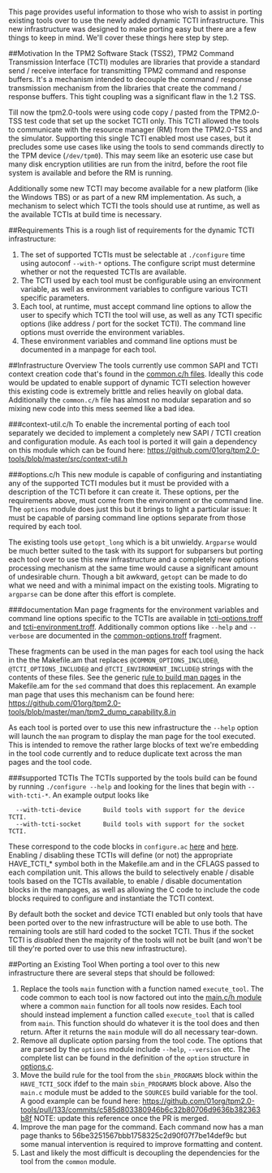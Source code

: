 This page provides useful information to those who wish to assist in porting existing tools over to use the newly added dynamic TCTI infrastructure. This new infrastructure was designed to make porting easy but there are a few things to keep in mind. We'll cover these things here step by step.

##Motivation
In the TPM2 Software Stack (TSS2), TPM2 Command Transmission Interface (TCTI) modules are libraries that provide a standard send / receive interface for transmitting TPM2 command and response buffers. It's a mechanism intended to decouple the command / response transmission mechanism from the libraries that create the command / response buffers. This tight coupling was a significant flaw in the 1.2 TSS.

Till now the tpm2.0-tools were using code copy / pasted from the TPM2.0-TSS test code that set up the socket TCTI only. This TCTI allowed the tools to communicate with the resource manager (RM) from the TPM2.0-TSS and the simulator. Supporting this single TCTI enabled most use cases, but it precludes some use cases like using the tools to send commands directly to the TPM device (`/dev/tpm0`). This may seem like an esoteric use case but many disk encryption utilities are run from the initrd, before the root file system is available and before the RM is running. 

Additionally some new TCTI may become available for a new platform (like the Windows TBS) or as part of a new RM implementation. As such, a mechanism to select which TCTI the tools should use at runtime, as well as the available TCTIs at build time is necessary.

##Requirements
This is a rough list of requirements for the dynamic TCTI infrastructure:

1. The set of supported TCTIs must be selectable at `./configure` time using autoconf `--with-*` options. The configure script must determine whether or not the requested TCTIs are available.
2. The TCTI used by each tool must be configurable using an environment variable, as well as environment variables to configure various TCTI specific parameters.
3. Each tool, at runtime, must accept command line options to allow the user to specify which TCTI the tool will use, as well as any TCTI specific options (like address / port for the socket TCTI). The command line options must override the environment variables.
4. These environment variables and command line options must be documented in a manpage for each tool.

##Infrastructure Overview
The tools currently use common SAPI and TCTI context creation code that's found in the [common.c/h files](https://github.com/01org/tpm2.0-tools/blob/master/src/common.c#L244). Ideally this code would be updated to enable support of dynamic TCTI selection however this existing code is extremely brittle and relies heavily on global data. Additionally the `common.c/h` file has almost no modular separation and so mixing new code into this mess seemed like a bad idea.

###context-util.c/h
To enable the incremental porting of each tool separately we decided to implement a completely new SAPI / TCTI creation and configuration module. As each tool is ported it will gain a dependency on this module which can be found here: https://github.com/01org/tpm2.0-tools/blob/master/src/context-util.h

###options.c/h
This new module is capable of configuring and instantiating any of the supported TCTI modules but it must be provided with a description of the TCTI before it can create it. These options, per the requirements above, must come from the environment or the command line. The `options` module does just this but it brings to light a particular issue: It must be capable of parsing command line options separate from those required by each tool.

The existing tools use `getopt_long` which is a bit unwieldy. `Argparse` would be much better suited to the task with its support for subparsers but porting each tool over to use this new infrastructure and a completely new options processing mechanism at the same time would cause a significant amount of undesirable churn. Though a bit awkward, `getopt` can be made to do what we need and with a minimal impact on the existing tools. Migrating to `argparse` can be done after this effort is complete.

###documentation
Man page fragments for the environment variables and command line options specific to the TCTIs are available in [tcti-options.troff](https://github.com/01org/tpm2.0-tools/blob/master/man/tcti-options.troff) and [tcti-environment.troff](https://github.com/01org/tpm2.0-tools/blob/master/man/tcti-environment.troff). Additionally common options like `--help` and `--verbose` are documented in the [common-options.troff](https://github.com/01org/tpm2.0-tools/blob/master/man/common-options.troff) fragment.

These fragments can be used in the man pages for each tool using the hack in the the Makefile.am that replaces `@COMMON_OPTIONS_INCLUDE@`, `@TCTI_OPTIONS_INCLUDE@` and `@TCTI_ENVIRONMENT_INCLUDE@` strings with the contents of these files. See the generic [rule to build man pages](https://github.com/01org/tpm2.0-tools/blob/master/Makefile.am#L202) in the Makefile.am for the `sed` command that does this replacement. An example man page that uses this mechanism can be found here: https://github.com/01org/tpm2.0-tools/blob/master/man/tpm2_dump_capability.8.in

As each tool is ported over to use this new infrastructure the `--help` option will launch the `man` program to display the man page for the tool executed. This is intended to remove the rather large blocks of text we're embedding in the tool code currently and to reduce duplicate text across the man pages and the tool code.

###supported TCTIs
The TCTIs supported by the tools build can be found by running `./configure --help` and looking for the lines that begin with `--with-tcti-*`. An example output looks like
```
  --with-tcti-device      Build tools with support for the device TCTI.
  --with-tcti-socket      Build tools with support for the socket TCTI.
```
These correspond to the code blocks in `configure.ac` [here](https://github.com/01org/tpm2.0-tools/blob/master/configure.ac#L9) and [here](https://github.com/01org/tpm2.0-tools/blob/master/configure.ac#L27). Enabling / disabling these TCTIs will define (or not) the appropriate HAVE_TCTI_* symbol both in the Makefile.am and in the CFLAGS passed to each compilation unit. This allows the build to selectively enable / disable tools based on the TCTIs available, to enable / disable documentation blocks in the manpages, as well as allowing the C code to include the code blocks required to configure and instantiate the TCTI context.

By default both the socket and device TCTI enabled but only tools that have been ported over to the new infrastructure will be able to use both. The remaining tools are still hard coded to the socket TCTI. Thus if the socket TCTI is *disabled* then the majority of the tools will not be built (and won't be till they're ported over to use this new infrastructure).

##Porting an Existing Tool
When porting a tool over to this new infrastructure there are several steps that should be followed:

1. Replace the tools `main` function with a function named `execute_tool`. The code common to each tool is now factored out into the [main.c/h module](https://github.com/01org/tpm2.0-tools/blob/master/src/main.c) where a common `main` function for all tools now resides. Each tool should instead implement a function called `execute_tool` that is called from `main`. This function should do whatever it is the tool does and then return. After it returns the `main` module will do all necessary tear-down.
2. Remove all duplicate option parsing from the tool code. The options that are parsed by the `options` module include `--help`, `--version` etc. The complete list can be found in the definition of the `option` structure in [options.c](https://github.com/01org/tpm2.0-tools/blob/master/src/options.c#L182).
3. Move the build rule for the tool from the `sbin_PROGRAMS` block within the `HAVE_TCTI_SOCK` ifdef to the main `sbin_PROGRAMS` block above. Also the `main.c` module must be added to the `SOURCES` build variable for the tool. A good example can be found here: https://github.com/01org/tpm2.0-tools/pull/133/commits/c585d803380946b6c32b80706d9636b382363b8f NOTE: update this reference once the PR is merged.
4. Improve the man page for the command. Each command now has a man page thanks to 56be3251567bbb1758325c2d90f07f7be14def9c but some manual intervention is required to improve formatting and content.
5. Last and likely the most difficult is decoupling the dependencies for the tool from the `common` module.
